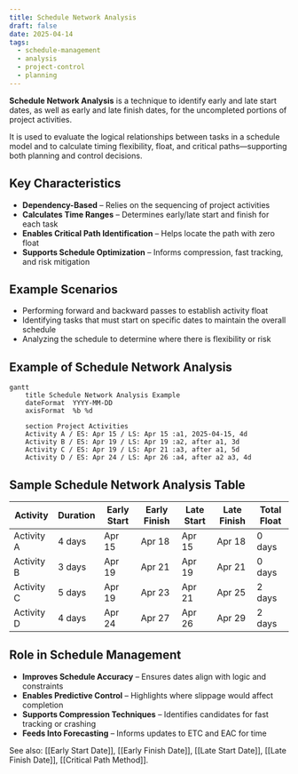 ```yaml
---
title: Schedule Network Analysis
draft: false
date: 2025-04-14
tags:
  - schedule-management
  - analysis
  - project-control
  - planning
---
```


**Schedule Network Analysis** is a technique to identify early and late start dates, as well as early and late finish dates, for the uncompleted portions of project activities.

It is used to evaluate the logical relationships between tasks in a schedule model and to calculate timing flexibility, float, and critical paths—supporting both planning and control decisions.

## Key Characteristics

- **Dependency-Based** – Relies on the sequencing of project activities  
- **Calculates Time Ranges** – Determines early/late start and finish for each task  
- **Enables Critical Path Identification** – Helps locate the path with zero float  
- **Supports Schedule Optimization** – Informs compression, fast tracking, and risk mitigation  

## Example Scenarios

- Performing forward and backward passes to establish activity float  
- Identifying tasks that must start on specific dates to maintain the overall schedule  
- Analyzing the schedule to determine where there is flexibility or risk  

## Example of Schedule Network Analysis

```mermaid
gantt
    title Schedule Network Analysis Example
    dateFormat  YYYY-MM-DD
    axisFormat  %b %d

    section Project Activities
    Activity A / ES: Apr 15 / LS: Apr 15 :a1, 2025-04-15, 4d
    Activity B / ES: Apr 19 / LS: Apr 19 :a2, after a1, 3d
    Activity C / ES: Apr 19 / LS: Apr 21 :a3, after a1, 5d
    Activity D / ES: Apr 24 / LS: Apr 26 :a4, after a2 a3, 4d
```

## Sample Schedule Network Analysis Table

| Activity   | Duration | Early Start | Early Finish | Late Start | Late Finish | Total Float |
|------------|----------|-------------|--------------|------------|-------------|-------------|
| Activity A | 4 days   | Apr 15      | Apr 18       | Apr 15     | Apr 18      | 0 days      |
| Activity B | 3 days   | Apr 19      | Apr 21       | Apr 19     | Apr 21      | 0 days      |
| Activity C | 5 days   | Apr 19      | Apr 23       | Apr 21     | Apr 25      | 2 days      |
| Activity D | 4 days   | Apr 24      | Apr 27       | Apr 26     | Apr 29      | 2 days      |


## Role in Schedule Management

- **Improves Schedule Accuracy** – Ensures dates align with logic and constraints  
- **Enables Predictive Control** – Highlights where slippage would affect completion  
- **Supports Compression Techniques** – Identifies candidates for fast tracking or crashing  
- **Feeds Into Forecasting** – Informs updates to ETC and EAC for time  

See also: [[Early Start Date]], [[Early Finish Date]], [[Late Start Date]], [[Late Finish Date]], [[Critical Path Method]].
